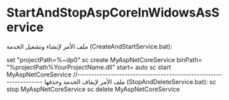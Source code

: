 # StartAndStopAspCoreInWidowsAsService

ملف الأمر لإنشاء وتشغيل الخدمة (CreateAndStartService.bat):

set "projectPath=%~dp0"
sc create MyAspNetCoreService binPath= "%projectPath%YourProjectName.dll" start= auto
sc start MyAspNetCoreService
//-----------------------------------------------------------------
ملف الأمر لإيقاف الخدمة وحذفها (StopAndDeleteService.bat):
sc stop MyAspNetCoreService
sc delete MyAspNetCoreService
